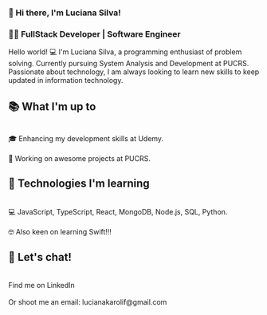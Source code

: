 ### 💖 Hi there, I'm Luciana Silva! 
### 👩‍💻 FullStack Developer | Software Engineer

Hello world! 💻 I'm Luciana Silva, a programming enthusiast of problem solving. Currently pursuing System Analysis and Development at PUCRS. Passionate about technology, I am always looking to learn new skills to keep updated in information technology.

<h2>📚 What I'm up to</h2>
<br>🎓 Enhancing my development skills at Udemy.</br>
<br>🔭 Working on awesome projects at PUCRS.</br>


<h2>🎲 Technologies I'm learning</h2>
<br>💻 JavaScript, TypeScript, React, MongoDB, Node.js, SQL, Python.</br>
<br>🤓 Also keen on learning Swift!!!</br>

<h2>💬 Let's chat!</h2>
<br>Find me on LinkedIn</br> 
<br>Or shoot me an email: lucianakarolif@gmail.com</br>

